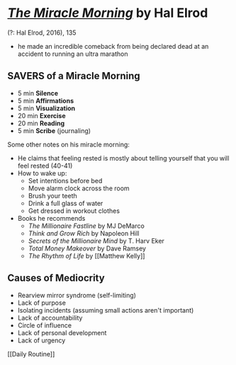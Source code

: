 # [*The Miracle Morning*](https://www.amazon.com/Miracle-Morning-Not-So-Obvious-Guaranteed-Transform/dp/0979019710/ref=sr_1_3?ie=UTF8&qid=1541687033&sr=8-3&keywords=the+miracle+morning) by Hal Elrod

(?: Hal Elrod, 2016), 135

- he made an incredible comeback from being declared dead at an accident to running an ultra marathon


## SAVERS of a Miracle Morning
- 5 min **Silence**
- 5 min **Affirmations**
- 5 min **Visualization**
- 20 min **Exercise**
- 20 min **Reading**
- 5 min **Scribe** (journaling)

Some other notes on his miracle morning:
- He claims that feeling rested is mostly about telling yourself that you will feel rested (40-41)
- How to wake up:
  - Set intentions before bed
  - Move alarm clock across the room
  - Brush your teeth
  - Drink a full glass of water
  - Get dressed in workout clothes
- Books he recommends
  - *The Millionaire Fastline* by MJ DeMarco
  - *Think and Grow Rich* by Napoleon Hill
  - *Secrets of the Millionaire Mind* by T. Harv Eker
  - *Total Money Makeover* by Dave Ramsey
  - *The Rhythm of Life* by [[Matthew Kelly]]


## Causes of Mediocrity
- Rearview mirror syndrome (self-limiting)
- Lack of purpose
- Isolating incidents (assuming small actions aren't important)
- Lack of accountability
- Circle of influence
- Lack of personal development
- Lack of urgency


[[Daily Routine]]